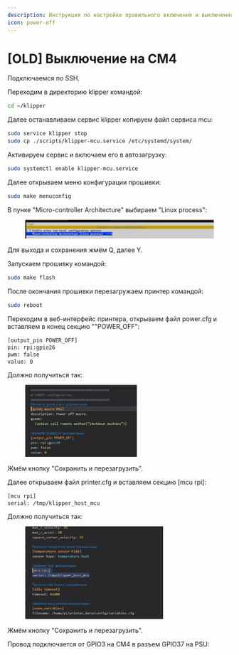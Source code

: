 ```yaml
---
description: Инструкция по настройке правильного включения и выключения PI4B CM4
icon: power-off
---
```


# \[OLD] Выключение на CM4

Подключаемся по SSH.

Переходим в директорию klipper командой:

```bash
cd ~/klipper
```

Далее останавливаем сервис klipper копируем файл сервиса mcu:

```bash
sudo service klipper stop
sudo cp ./scripts/klipper-mcu.service /etc/systemd/system/
```

Активируем сервис и включаем его в автозагрузку:

```bash
sudo systemctl enable klipper-mcu.service
```

Далее открываем меню конфигурации прошивки:

```bash
sudo make menuconfig
```

В пунке "Micro-controller Architecture" выбираем "Linux process":

<figure><img src="../../../.gitbook/assets/изображение (8).png" alt=""><figcaption></figcaption></figure>

Для выхода и сохранения жмём Q, далее Y.

Запускаем прошивку командой:

```bash
sudo make flash
```

После окончания прошивки перезагружаем принтер командой:

```bash
sudo reboot
```

Переходим в веб-интерфейс принтера, открываем файл power.cfg и вставляем в конец секцию ""POWER\_OFF":

```django
[output_pin POWER_OFF]
pin: rpi:gpio26
pwm: false
value: 0
```

Должно получиться так:

<figure><img src="../../../.gitbook/assets/изображение (9).png" alt="" width="251"><figcaption></figcaption></figure>

Жмём кнопку "Сохранить и перезагрузить".

Далее открываем файл printer.cfg и вставляем секцию \[mcu rpi]:

```django
[mcu rpi]
serial: /tmp/klipper_host_mcu
```

Должно получиться так:

<figure><img src="../../../.gitbook/assets/изображение (10).png" alt="" width="310"><figcaption></figcaption></figure>

Жмём кнопку "Сохранить и перезагрузить".

Провод подключается от GPIO3 на CM4 в разъем GPIO37 на PSU:

